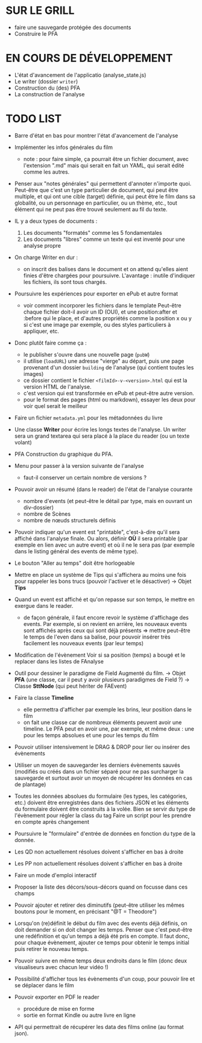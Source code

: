 # SUR LE GRILL

* faire une sauvegarde protégée des documents
* Construire le PFA

# EN COURS DE DÉVELOPPEMENT

* L'état d'avancement de l'applicatio (analyse_state.js)
* Le writer (dossier `writer`)
* Construction du (des) PFA
* La construction de l'analyse

# TODO LIST

* Barre d'état en bas pour montrer l'état d'avancement de l'analyse
* Implémenter les infos générales du film
  - note : pour faire simple, ça pourrait être un fichier document, avec l'extension ".md" mais qui serait en fait un YAML, qui serait édité comme les autres.

* Penser aux "notes générales" qui permettent d'annoter n'importe quoi. Peut-être que c'est un type particulier de document, qui peut être multiple, et qui ont une cible (target) définie, qui peut être le film dans sa globalité, ou un personnage en particulier, ou un thème, etc., tout élément qui ne peut pas être trouvé seulement au fil du texte.
* IL y a deux types de documents :
  1. Les documents "formatés" comme les 5 fondamentales
  2. Les documents "libres" comme un texte qui est inventé pour une analyse propre
* On charge Writer en dur :
  - on inscrit des balises dans le document et on attend qu'elles aient finies d'être chargées pour poursuivre. L'avantage : inutile d'indiquer les fichiers, ils sont tous chargés.
* Poursuivre les expériences pour exporter en ePub et autre format
  - voir comment incorporer les fichiers dans le template
    Peut-être chaque fichier doit-il avoir un ID (OUI), et une position:after
    et :before qui le place, et d'autres propriétés comme la position x ou y
    si c'est une image par exemple, ou des styles particuliers à appliquer,
    etc.

* Donc plutôt faire comme ça :
  - le publisher s'ouvre dans une nouvelle page (`pubW`)
  - il utilise (`loadURL`) une adresse "vierge" au départ, puis une page provenant d'un dossier `building` de l'analyse (qui contient toutes les images)
  - ce dossier contient le fichier `<filmId>-v-<version>.html` qui est la version HTML de l'analyse.
  - c'est version qui est transformée en ePub et peut-être autre version.
  - pour le format des pages (html ou markdown), essayer les deux pour voir quel serait le meilleur

* Faire un fichier `metadata.yml` pour les métadonnées du livre

* Une classe **Writer** pour écrire les longs textes de l'analyse. Un writer sera un grand textarea qui sera placé à la place du reader (ou un texte volant)

* PFA
  Construction du graphique du PFA.

* Menu pour passer à la version suivante de l'analyse
  - faut-il conserver un certain nombre de versions ?

* Pouvoir avoir un résumé (dans le reader) de l'état de l'analyse courante
  - nombre d'events (et peut-être le détail par type, mais en ouvrant un div-dossier)
  - nombre de Scènes
  - nombre de nœuds structurels définis


* Pouvoir indiquer qu'un event est "printable", c'est-à-dire qu'il sera affiché dans l'analyse finale. Ou alors, définir **OÙ** il sera printable (par exemple en lien avec un autre event) et où il ne le sera pas (par exemple dans le listing général des events de même type).

* Le bouton "Aller au temps" doit être horlogeable

* Mettre en place un système de Tips qui s'affichera au moins une fois pour rappeler les bons trucs (pouvoir l'activer et le désactiver)
  -> Objet **Tips**

* Quand un event est affiché et qu'on repasse sur son temps, le mettre en exergue dans le reader.
  - de façon générale, il faut encore revoir le système d'affichage des events. Par exemple, si on revient en arrière, les nouveaux events sont affichés après ceux qui sont déjà présents
  => mettre peut-être le temps de l'even dans sa balise, pour pouvoir insérer très facilement les nouveaux events (par leur temps)

* Modification de l'évènement
  Voir si sa position (temps) a bougé et le replacer dans les listes de FAnalyse

* Outil pour dessiner le paradigme de Field Augmenté du film.
  -> Objet **PFA** (une classe, car il peut y avoir plusieurs paradigmes de Field ?)
  -> Classe **SttNode** (qui peut hériter de FAEvent)

* Faire la classe **Timeline**
  - elle permettra d'afficher par exemple les brins, leur position dans le film
  - on fait une classe car de nombreux éléments peuvent avoir une timeline. Le PFA peut en avoir une, par exemple, et même deux : une pour les temps absolues et une pour les temps du film

* Pouvoir utiliser intensivement le DRAG & DROP pour lier ou insérer des évènements
* Utiliser un moyen de sauvegarder les derniers évènements sauvés (modifiés ou créés dans un fichier séparé pour ne pas surcharger la sauvegarde et surtout avoir un moyen de récupérer les données en cas de plantage)

* Toutes les données absolues du formulaire (les types, les catégories, etc.) doivent être enregistrées dans des fichiers JSON et les éléments du formulaire doivent être construits à la volée.
  Bien se servir du type de l'évènement pour régler la class du tag
  Faire un script pour les prendre en compte après changement
* Poursuivre le "formulaire" d'entrée de données en fonction du type de la donnée.
* Les QD non actuellement résolues doivent s'afficher en bas à droite
* Les PP non actuellement résolues doivent s'afficher en bas à droite

* Faire un mode d'emploi interactif
* Proposer la liste des décors/sous-décors quand on focusse dans ces champs
* Pouvoir ajouter et retirer des diminutifs (peut-être utiliser les mêmes boutons pour le moment, en précisant "@T = Theodore")
* Lorsqu'on (re)définit le début du film avec des events déjà définis, on doit demander si on doit changer les temps. Penser que c'est peut-être une redéfinition et qu'un temps a déjà été pris en compte. Il faut donc, pour chaque évènement, ajouter ce temps pour obtenir le temps initial puis retirer le nouveau temps.
* Pouvoir suivre en même temps deux endroits dans le film (donc deux visualiseurs avec chacun leur vidéo !)
* Possibilité d'afficher tous les évènements d'un coup, pour pouvoir lire et se déplacer dans le film
* Pouvoir exporter en PDF le reader
  - procédure de mise en forme
  - sortie en format Kindle ou autre livre en ligne
* API qui permettrait de récupérer les data des films online (au format json).
